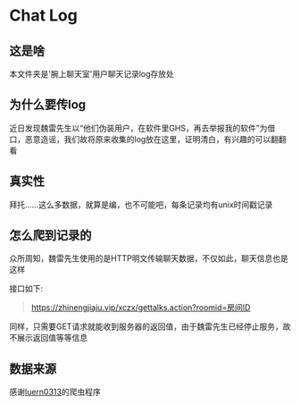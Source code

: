 # Chat Log

## 这是啥

本文件夹是'腕上聊天室'用户聊天记录log存放处

## 为什么要传log

近日发现魏雷先生以“他们伪装用户，在软件里GHS，再去举报我的软件”为借口，恶意造谣，我们故将原来收集的log放在这里，证明清白，有兴趣的可以翻翻看

## 真实性

拜托……这么多数据，就算是编，也不可能吧，每条记录均有unix时间戳记录

## 怎么爬到记录的

众所周知，魏雷先生使用的是HTTP明文传输聊天数据，不仅如此，聊天信息也是这样

接口如下:

> https://zhinengjiaju.vip/xczx/gettalks.action?roomid=房间ID

同样，只需要GET请求就能收到服务器的返回值，由于魏雷先生已经停止服务，故不展示返回值等等信息

## 数据来源

感谢[luern0313](https://github.com/luern0313)的爬虫程序
